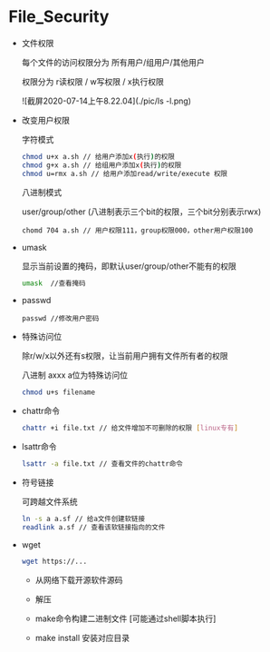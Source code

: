 # File_Security

* 文件权限

  每个文件的访问权限分为 所有用户/组用户/其他用户

  权限分为 r读权限 / w写权限 / x执行权限

  ![截屏2020-07-14上午8.22.04](./pic/ls -l.png)

* 改变用户权限

  字符模式

  ```bash
  chmod u+x a.sh // 给用户添加x(执行)的权限
  chmod g+x a.sh // 给组用户添加x(执行)的权限
  chmod u=rmx a.sh // 给用户添加read/write/execute 权限
  ```

  八进制模式

  user/group/other (八进制表示三个bit的权限，三个bit分别表示rwx)

  ```shell
  chomd 704 a.sh // 用户权限111，group权限000，other用户权限100
  ```

* umask

  显示当前设置的掩码，即默认user/group/other不能有的权限

  ```bash
  umask  //查看掩码
  ```

* passwd

  ```
  passwd //修改用户密码
  ```

* 特殊访问位

  除r/w/x以外还有s权限，让当前用户拥有文件所有者的权限

  八进制 axxx a位为特殊访问位 

  ```bash
  chmod u+s filename
  ```

* chattr命令

  ```bash
  chattr +i file.txt // 给文件增加不可删除的权限 [linux专有]
  ```

* lsattr命令

  ```bash
  lsattr -a file.txt // 查看文件的chattr命令
  ```

* 符号链接

  可跨越文件系统

  ```bash
  ln -s a a.sf // 给a文件创建软链接
  readlink a.sf // 查看该软链接指向的文件
  ```

* wget

  ```bash
  wget https://...
  ```

  * 从网络下载开源软件源码

  * 解压
  * make命令构建二进制文件 [可能通过shell脚本执行]
  * make install 安装对应目录

